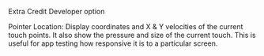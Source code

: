 Extra Credit Developer option

Pointer Location: Display coordinates and X & Y velocities of the current touch points. It also show the pressure and size of the current touch. 
This is useful for app testing how responsive it is to a particular screen.